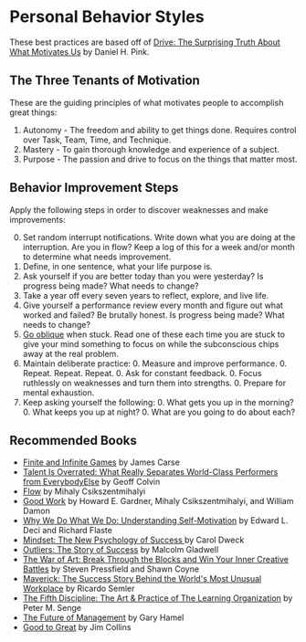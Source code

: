# Personal Behavior Styles

These best practices are based off of [Drive: The Surprising Truth About What Motivates Us](http://www.amazon.com/Drive-Surprising-Truth-About-Motivates/dp/1594484805/ref=sr_1_1?ie=UTF8&qid=1375569191&sr=8-1&keywords=Drive) by Daniel H. Pink.

## The Three Tenants of Motivation

These are the guiding principles of what motivates people to accomplish great things:

1. Autonomy - The freedom and ability to get things done. Requires control over Task, Team, Time, and Technique.
2. Mastery - To gain thorough knowledge and experience of a subject.
3. Purpose - The passion and drive to focus on the things that matter most.

## Behavior Improvement Steps

Apply the following steps in order to discover weaknesses and make improvements:

0. Set random interrupt notifications. Write down what you are doing at the interruption. Are you in flow?
Keep a log of this for a week and/or month to determine what needs improvement.
0. Define, in one sentence, what your life purpose is.
0. Ask yourself if you are better today than you were yesterday? Is progress being made? What needs to change?
0. Take a year off every seven years to reflect, explore, and live life.
0. Give yourself a performance review every month and figure out what worked and failed? Be brutally honest.
Is progress being made? What needs to change?
0. [Go oblique](https://twitter.com/Oblique_Chirps) when stuck. Read one of these each time you are stuck to give
your mind something to focus on while the subconscious chips away at the real problem.
0. Maintain deliberate practice:
    0. Measure and improve performance.
    0. Repeat. Repeat. Repeat.
    0. Ask for constant feedback.
    0. Focus ruthlessly on weaknesses and turn them into strengths.
    0. Prepare for mental exhaustion.
0. Keep asking yourself the following:
    0. What gets you up in the morning?
    0. What keeps you up at night?
    0. What are you going to do about each?

## Recommended Books

- [Finite and Infinite Games](http://www.amazon.com/Finite-Infinite-Games-James-Carse/dp/1476731713/ref=sr_1_1?ie=UTF8&qid=1375573433&sr=8-1&keywords=Finite+and+Infinite+Games) by James Carse
- [Talent Is Overrated: What Really Separates World-Class Performers from EverybodyElse](http://www.amazon.com/Talent-Overrated-World-Class-Performers-EverybodyElse/dp/1591842948/ref=sr_1_1?ie=UTF8&qid=1375573465&sr=8-1&keywords=Talent+Is+Overrated%3A+What+Really+Separates+World-Class+Performers+from+EverybodyElse) by Geoff Colvin
- [Flow](http://www.amazon.com/Flow-The-Psychology-Optimal-Experience/dp/0061339202/ref=sr_1_1?ie=UTF8&qid=1375573492&sr=8-1&keywords=Flow) by Mihaly Csikszentmihalyi
- [Good Work](http://www.amazon.com/Good-Work-Howard-E-Gardner/dp/0465026087/ref=sr_1_1?ie=UTF8&qid=1375573615&sr=8-1&keywords=Good+Work) by Howard E. Gardner, Mihaly Csikszentmihalyi, and William Damon
- [Why We Do What We Do: Understanding Self-Motivation](http://www.amazon.com/Why-We-What-Understanding-Self-Motivation/dp/0140255265/ref=sr_1_1?ie=UTF8&qid=1375573514&sr=8-1&keywords=Why+We+Do+What+We+Do%3A+Understanding+Self-Motivation) by Edward L. Deci and Richard Flaste
- [Mindset: The New Psychology of Success ](http://www.amazon.com/Mindset-The-New-Psychology-Success/dp/0345472322/ref=sr_1_1?ie=UTF8&qid=1375573577&sr=8-1&keywords=Mindset) by Carol Dweck
- [Outliers: The Story of Success](http://www.amazon.com/Outliers-Story-Success-Malcolm-Gladwell/dp/0316017930/ref=sr_1_1?ie=UTF8&qid=1375573653&sr=8-1&keywords=Outliers%3A+The+Story+of+Success) by Malcolm Gladwell
- [The War of Art: Break Through the Blocks and Win Your Inner Creative Battles](http://www.amazon.com/The-War-Art-Through-Creative/dp/1936891026/ref=sr_1_1?ie=UTF8&qid=1375573686&sr=8-1&keywords=The+War+of+Art%3A+Break+Through+the+Blocks+and+Win+Your+Inner+Creative+Battles) by Steven Pressfield and Shawn Coyne
- [Maverick: The Success Story Behind the World's Most Unusual Workplace](http://www.amazon.com/Maverick-Success-Behind-Unusual-Workplace/dp/0446670553/ref=sr_1_1?ie=UTF8&qid=1375573720&sr=8-1&keywords=Maverick%3A+The+Success+Story+Behind+the+World%27s+Most+Unusual+Workplace) by Ricardo Semler
- [The Fifth Discipline: The Art & Practice of The Learning Organization](http://www.amazon.com/The-Fifth-Discipline-Practice-Organization/dp/0385517254/ref=sr_1_1?ie=UTF8&qid=1375573751&sr=8-1&keywords=The+Fifth+Discipline%3A+The+Art+%26+Practice+of+The+Learning+Organization) by Peter M. Senge
- [The Future of Management](http://www.amazon.com/The-Future-Management-Gary-Hamel/dp/1422102505/ref=sr_1_1?ie=UTF8&qid=1375573778&sr=8-1&keywords=The+Future+of+Management) by Gary Hamel
- [Good to Great](http://www.amazon.com/Good-Great-Companies-Leap-Others/dp/0066620996/ref=sr_1_sc_1?ie=UTF8&qid=1375573794&sr=8-1-spell&keywords=Good+to+Greawt) by Jim Collins
